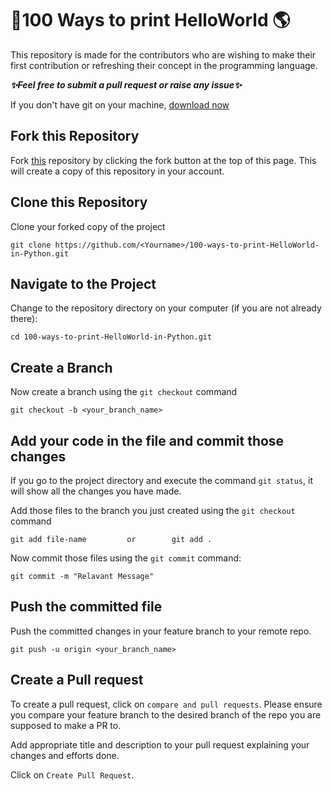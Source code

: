 # 💯100 Ways to print HelloWorld 🌎

This repository is made for the contributors who are wishing to make their first contribution or refreshing their concept in the programming language.

***✨Feel free to submit a pull request  or raise any issue✨***

If you don't have git on your machine, [download now](https://docs.github.com/en/github/getting-started-with-github/set-up-git) 

## Fork this Repository

Fork [this](https://github.com/divyasri77/100-ways-to-print-HelloWorld-in-Python) repository by clicking the fork button at the top of this page. This will create a copy of this repository in your account.

## Clone this Repository

Clone your forked copy of the project

```
git clone https://github.com/<Yourname>/100-ways-to-print-HelloWorld-in-Python.git
```

## Navigate to the Project

Change to the repository directory on your computer (if you are not already there):

```
cd 100-ways-to-print-HelloWorld-in-Python.git
```

## Create a Branch

Now create a branch using the `git checkout` command

```
git checkout -b <your_branch_name>
```

##  Add your code in the file and commit those changes

If you go to the project directory and execute the command `git status`, it will show all the changes you have made.

Add those files to the branch you just created using the `git checkout` command

```
git add file-name         or        git add .
```

Now commit those files using the `git commit` command:

```
git commit -m "Relavant Message"
```

## Push the committed file

 Push the committed changes in your feature branch to your remote repo.

```
git push -u origin <your_branch_name>
```

## Create a Pull request

To create a pull request, click on `compare and pull requests`. Please ensure you compare your feature branch to the desired branch of the repo you are supposed to make a PR to.

Add appropriate title and description to your pull request explaining your changes and efforts done.

Click on `Create Pull Request`.
